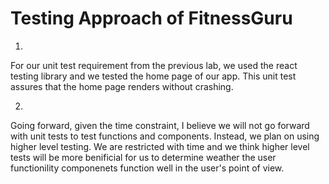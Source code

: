 # Testing Approach of FitnessGuru

1)
For our unit test requirement from the previous lab, we used the react testing library and we tested the home page of our app. 
This unit test assures that the home page renders without crashing.

2)
Going forward, given the time constraint, I believe we will not go forward with unit tests to test functions and components. Instead, we plan on using higher level testing. We are restricted with time and we think higher level tests will be more benificial for us to determine weather the user functionility 
componenets function well in the user's point of view.
